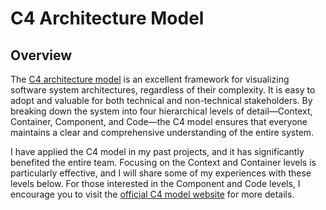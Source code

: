 # C4 Architecture Model

## Overview

The [C4 architecture model](https://c4model.com/) is an excellent framework for visualizing software system architectures, regardless of their complexity. It is easy to adopt and valuable for both technical and non-technical stakeholders. By breaking down the system into four hierarchical levels of detail—Context, Container, Component, and Code—the C4 model ensures that everyone maintains a clear and comprehensive understanding of the entire system. 

I have applied the C4 model in my past projects, and it has significantly benefited the entire team. Focusing on the Context and Container levels is particularly effective, and I will share some of my experiences with these levels below. For those interested in the Component and Code levels, I encourage you to visit the [official C4 model website](https://c4model.com/) for more details.